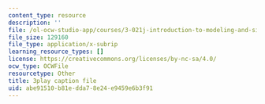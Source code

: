 ```yaml
---
content_type: resource
description: ''
file: /ol-ocw-studio-app/courses/3-021j-introduction-to-modeling-and-simulation-spring-2012/abe91510b81edda78e24e9459e6b3f91_FvwDJ3Op2Js.srt
file_size: 129160
file_type: application/x-subrip
learning_resource_types: []
license: https://creativecommons.org/licenses/by-nc-sa/4.0/
ocw_type: OCWFile
resourcetype: Other
title: 3play caption file
uid: abe91510-b81e-dda7-8e24-e9459e6b3f91
---
```

